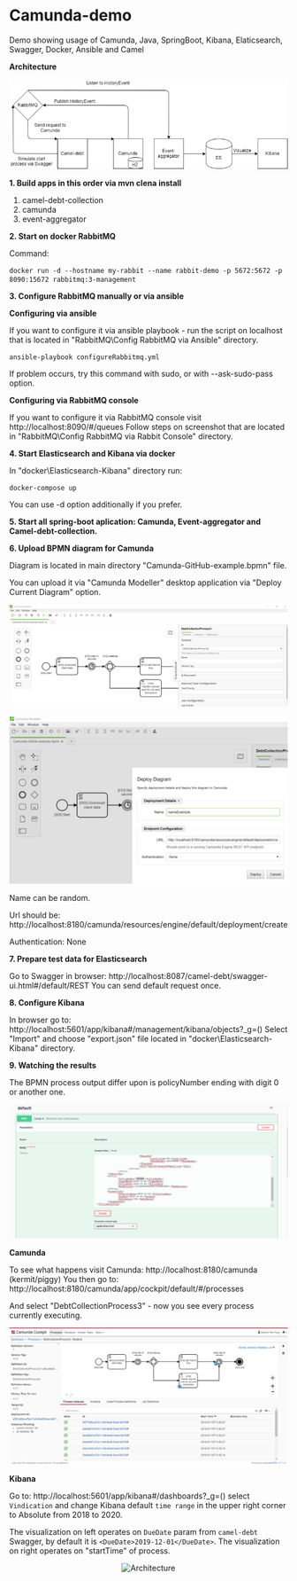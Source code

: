 # Camunda-demo
Demo showing usage of Camunda, Java, SpringBoot, Kibana, Elaticsearch, Swagger, Docker, Ansible and Camel

<b> Architecture </b>
<p align="center">
    <img alt="Architecture" src="https://raw.githubusercontent.com/KamilWitkowski7/Camunda-demo/master/readme-images/diagram.png" />
</p>

<b>1. Build apps in this order via mvn clena install</b>
1. camel-debt-collection
2. camunda
3. event-aggregator

<b>2. Start on docker RabbitMQ</b>

Command: 
```
docker run -d --hostname my-rabbit --name rabbit-demo -p 5672:5672 -p 8090:15672 rabbitmq:3-management
```
<b>3. Configure RabbitMQ manually or via ansible</b>

<b> Configuring via ansible </b>

If you want to configure it via ansible playbook - run the script on localhost that is located in "RabbitMQ\Config RabbitMQ via Ansible" directory.

```
ansible-playbook configureRabbitmq.yml
```
If problem occurs, try this command with sudo, or with --ask-sudo-pass option.

<b> Configuring via RabbitMQ console </b>

If you want to configure it via RabbitMQ console visit http://localhost:8090/#/queues
Follow steps on screenshot that are located in "RabbitMQ\Config RabbitMQ via Rabbit Console" directory.

<b>4. Start Elasticsearch and Kibana via docker</b>

In "docker\Elasticsearch-Kibana" directory run:
```
docker-compose up
```
You can use -d option additionally if you prefer.

<b>5. Start all spring-boot aplication: Camunda, Event-aggregator and Camel-debt-collection. </b>

<b>6. Upload BPMN diagram for Camunda</b>

Diagram is located in main directory "Camunda-GitHub-example.bpmn" file.

You can upload it via "Camunda Modeller" desktop application via "Deploy Current Diagram" option.

<p align="center">
    <img alt="Camunda Modeller" src="https://raw.githubusercontent.com/KamilWitkowski7/Camunda-demo/master/readme-images/Camunda_ModeleDemo.png" />
</p>
<p align="center">
    <img alt="Camunda Modeller" src="https://raw.githubusercontent.com/KamilWitkowski7/Camunda-demo/master/readme-images/Camunda_ModelerDemo2.png" />
</p>


Name can be random. 

Url should be: http://localhost:8180/camunda/resources/engine/default/deployment/create

Authentication: None 

<b>7. Prepare test data for Elasticsearch</b>

Go to Swagger in browser: http://localhost:8087/camel-debt/swagger-ui.html#/default/REST
You can send default request once. 

<b>8. Configure Kibana</b>

In browser go to: http://localhost:5601/app/kibana#/management/kibana/objects?_g=()
Select "Import" and choose "export.json" file located in "docker\Elasticsearch-Kibana" directory.

<b>9. Watching the results </b>

The BPMN process output differ upon is policyNumber ending with digit 0 or another one.

<p align="center">
    <img alt="Swagger" src="https://raw.githubusercontent.com/KamilWitkowski7/Camunda-demo/master/readme-images/swaggerDemo.png" />
</p>

<b> Camunda </b>

To see what happens visit Camunda: http://localhost:8180/camunda (kermit/piggy)
You then go to: http://localhost:8180/camunda/app/cockpit/default/#/processes

And select 	"DebtCollectionProcess3" - now you see every process currently executing.

<p align="center">
    <img alt="Camunda" src="https://raw.githubusercontent.com/KamilWitkowski7/Camunda-demo/master/readme-images/camundaDemo.png" />
</p>

<b> Kibana </b> 

Go to: http://localhost:5601/app/kibana#/dashboards?_g=()
select ```Vindication``` and change Kibana default ```time range``` in the upper right corner to Absolute from 2018 to 2020.

The visualization on left operates on ```DueDate``` param from ```camel-debt``` Swagger, by default it is 
```<DueDate>2019-12-01</DueDate>```.
The visualization on right operates on "startTime" of process.

<p align="center">
    <img alt="Architecture" src="https://raw.githubusercontent.com/KamilWitkowski7/Camunda-demo/master/readme-images/kibanaDemo.png" />
</p>

